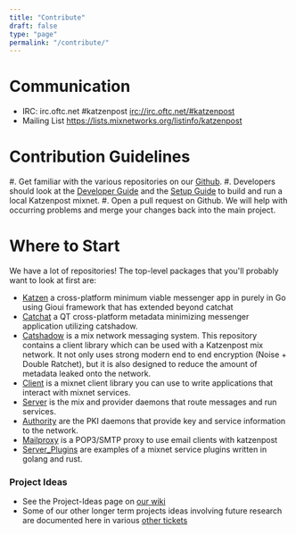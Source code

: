 ```yaml
---
title: "Contribute"
draft: false
type: "page"
permalink: "/contribute/"
---
```



Communication
=============

 * IRC: irc.oftc.net #katzenpost <irc://irc.oftc.net/#katzenpost>
 * Mailing List <https://lists.mixnetworks.org/listinfo/katzenpost>

Contribution Guidelines
=======================

#. Get familiar with the various repositories on our [Github](https://www.github.com/katzenpost).
#. Developers should look at the [Developer Guide](docs/HACKING/) and the [Setup Guide](docs/setup) to build and run a local Katzenpost mixnet.
#. Open a pull request on Github. We will help with occurring problems and merge your changes back into the main project.

Where to Start
==============

We have a lot of repositories! The top-level packages that you'll probably want to look at first are:

* [Katzen](https://github.com/katzenpost/katzen) a cross-platform minimum viable messenger app in purely in Go using Gioui framework that has extended beyond catchat
* [Catchat](https://github.com/katzenpost/catchat) a QT cross-platform metadata minimizing messenger application utilizing catshadow.
* [Catshadow](https://github.com/katzenpost/katzenpost/catshadow) is a mix network messaging system. This repository contains a client library which can be used with a Katzenpost mix network. It not only uses strong modern end to end encryption (Noise + Double Ratchet), but it is also designed to reduce the amount of metadata leaked onto the network.
* [Client](https://github.com/katzenpost/katzenpost/client) is a mixnet client library you can use to write applications that interact with mixnet services.
* [Server](https://github.com/katzenpost/katzenpost/server) is the mix and provider daemons that route messages and run services.
* [Authority](https://github.com/katzenpost/katzenpost/authority) are the PKI daemons that provide key and service information to the network.
* [Mailproxy](https://github.com/katzenpost/mailproxy) is a POP3/SMTP proxy to use email clients with katzenpost
* [Server_Plugins](https://github.com/katzenpost/server_plugins) are examples of a mixnet service plugins written in golang and rust.

### Project Ideas

 * See the Project-Ideas page on [our wiki](https://github.com/katzenpost/mixnet_uprising/wiki/Project-Ideas)
 * Some of our other longer term projects ideas involving future research are documented here in various [other tickets](https://github.com/katzenpost/mixnet_uprising/issues)
